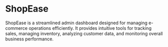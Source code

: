 # ShopEase
ShopEase is a streamlined admin dashboard designed for managing e-commerce operations efficiently. It provides intuitive tools for tracking sales, managing inventory, analyzing customer data, and monitoring overall business performance.
